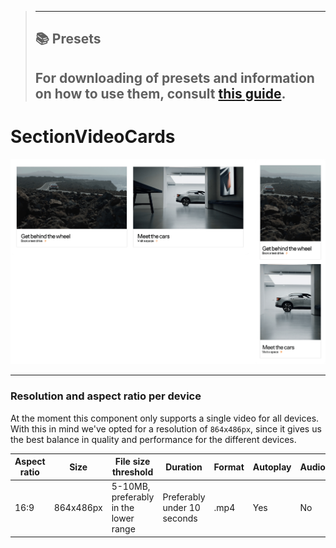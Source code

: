 > ---
> ## 📚 Presets
>
> For downloading of presets and information on how to use them, consult [this guide](/docs/guides/presets/README.md).
> ---

# SectionVideoCards

![section image](./SectionVideoCards.png)

---

<!--
SectionVideoCards
Storybook: http://localhost:6006/?path=/story/organisms-sectionvideocards--default-story
-->

### Resolution and aspect ratio per device

At the moment this component only supports a single video for all devices.
With this in mind we've opted for a resolution of `864x486px`, since it gives us the best balance in quality and performance for the different devices.

| Aspect ratio | Size      | File size threshold                   | Duration                    | Format | Autoplay | Audio |
| ------------ | --------- | ------------------------------------- | --------------------------- | ------ | -------- | ----- |
| 16:9         | 864x486px | 5-10MB, preferably in the lower range | Preferably under 10 seconds | .mp4   | Yes      | No    |
